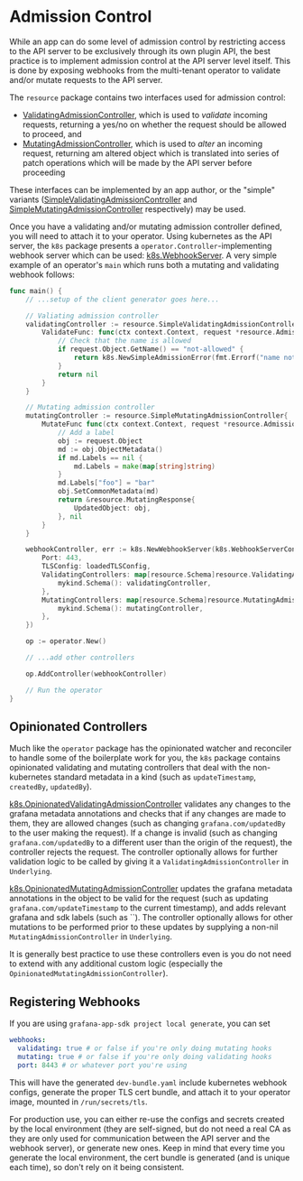 # Admission Control

While an app can do some level of admission control by restricting access to the API server to be exclusively through its own plugin API, 
the best practice is to implement admission control at the API server level itself. This is done by exposing webhooks from the 
multi-tenant operator to validate and/or mutate requests to the API server.

The `resource` package contains two interfaces used for admission control:
* [ValidatingAdmissionController](https://pkg.go.dev/github.com/grafana/grafana-app-sdk/resource#ValidatingAdmissionController), which is used to _validate_ incoming requests, returning a yes/no on whether the request should be allowed to proceed, and
* [MutatingAdmissionController](https://pkg.go.dev/github.com/grafana/grafana-app-sdk/resource#MutatingAdmissionController), which is used to _alter_ an incoming request, returning am altered object which is translated into series of patch operations which will be made by the API server before proceeding

These interfaces can be implemented by an app author, or the "simple" variants ([SimpleValidatingAdmissionController](https://pkg.go.dev/github.com/grafana/grafana-app-sdk/resource#SimpleValidatingAdmissionController) and [SimpleMutatingAdmissionController](https://pkg.go.dev/github.com/grafana/grafana-app-sdk/resource#SimpleMutatingAdmissionController) respectively) may be used.

Once you have a validating and/or mutating admission controller defined, you will need to attach it to your operator. Using kubernetes as the API server, 
the `k8s` package presents a `operator.Controller`-implementing webhook server which can be used: [k8s.WebhookServer](https://pkg.go.dev/github.com/grafana/grafana-app-sdk/k8s#WebhookServer). A very simple example of an operator's `main` which runs both a mutating and validating webhook follows:

```go
func main() {
    // ...setup of the client generator goes here...

    // Valiating admission controller
    validatingController := resource.SimpleValidatingAdmissionController{
        ValidateFunc: func(ctx context.Context, request *resource.AdmissionRequest) error {
            // Check that the name is allowed
            if request.Object.GetName() == "not-allowed" {
                return k8s.NewSimpleAdmissionError(fmt.Errorf("name not allowed"), http.StatusBadRequest, "ERR_NAME_NOT_ALLOWED")
            }
            return nil
        }
    }

    // Mutating admission controller
    mutatingController := resource.SimpleMutatingAdmissionController{
        MutateFunc func(ctx context.Context, request *resource.AdmissionRequest) (*resource.MutatingResponse, error) {
            // Add a label
            obj := request.Object
            md := obj.ObjectMetadata()
            if md.Labels == nil {
                md.Labels = make(map[string]string)
            }
            md.Labels["foo"] = "bar"
            obj.SetCommonMetadata(md)
            return &resource.MutatingResponse{
                UpdatedObject: obj,
            }, nil
        }
    }

    webhookController, err := k8s.NewWebhookServer(k8s.WebhookServerConfig{
        Port: 443,
        TLSConfig: loadedTLSConfig,
        ValidatingControllers: map[resource.Schema]resource.ValidatingAdmissionController{
            mykind.Schema(): validatingController,
        },
        MutatingControllers: map[resource.Schema]resource.MutatingAdmissionController{
            mykind.Schema(): mutatingController,
        },
    })

    op := operator.New()

    // ...add other controllers

    op.AddController(webhookController)

    // Run the operator
}
```

## Opinionated Controllers

Much like the `operator` package has the opinionated watcher and reconciler to handle some of the boilerplate work for you, the `k8s` package 
contains opinionated validating and mutating controllers that deal with the non-kubernetes standard metadata in a kind 
(such as `updateTimestamp`, `createdBy`, `updatedBy`).

[k8s.OpinionatedValidatingAdmissionController](https://pkg.go.dev/github.com/grafana/grafana-app-sdk/k8s#OpinionatedValidatingAdmissionController) 
validates any changes to the grafana metadata annotations and checks that if any changes are made to them, they are allowed changes 
(such as changing `grafana.com/updatedBy` to the user making the request). If a change is invalid (such as changing `grafana.com/updatedBy` to 
a different user than the origin of the request), the controller rejects the request. The controller optionally allows for further validation 
logic to be called by giving it a `ValidatingAdmissionController` in `Underlying`.

[k8s.OpinionatedMutatingAdmissionController](https://pkg.go.dev/github.com/grafana/grafana-app-sdk/k8s#OpinionatedMutatingAdmissionController) 
updates the grafana metadata annotations in the object to be valid for the request (such as updating `grafana.com/updateTimestamp` to the current timestamp), 
and adds relevant grafana and sdk labels (such as ``). 
The controller optionally allows for other mutations to be performed prior to these updates by supplying a non-nil `MutatingAdmissionController` 
in `Underlying`.

It is generally best practice to use these controllers even is you do not need to extend with any additional custom logic (especially the 
`OpinionatedMutatingAdmissionController`).

## Registering Webhooks

If you are using `grafana-app-sdk project local generate`, you can set
```yaml
webhooks:
  validating: true # or false if you're only doing mutating hooks
  mutating: true # or false if you're only doing validating hooks
  port: 8443 # or whatever port you're using
```

This will have the generated `dev-bundle.yaml` include kubernetes webhook configs, generate the proper TLS cert bundle, and attach it to your operator image, 
mounted in `/run/secrets/tls`. 

For production use, you can either re-use the configs and secrets created by the local environment (they are self-signed, but do not need a real CA as 
they are only used for communication between the API server and the webhook server), or generate new ones. Keep in mind that every time you generate 
the local environment, the cert bundle is generated (and is unique each time), so don't rely on it being consistent.